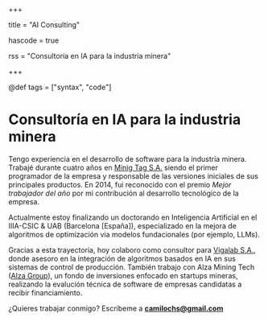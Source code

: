 +++

title = "AI Consulting"

hascode = true

rss = "Consultoría en IA para la industria minera"

+++

@def tags = ["syntax", "code"]

# Consultoría en IA para la industria minera

Tengo experiencia en el desarrollo de software para la industria minera. Trabajé durante cuatro años en [Minig Tag S.A.](https://www.miningtag.com/es) siendo el primer programador de la empresa y responsable de las versiones iniciales de sus principales productos. En 2014, fui reconocido con el premio *Mejor trabajador del año* por mi contribución al desarrollo tecnológico de la empresa. 

Actualmente estoy finalizando un doctorando en Inteligencia Artificial en el IIIA-CSIC & UAB (Barcelona [España]), especializado en la mejora de algoritmos de optimización via modelos fundacionales (por ejemplo, LLMs).

Gracias a esta trayectoria, hoy colaboro como consultor para [Vigalab S.A.](https://vigalab.com/), donde asesoro en la integración de algoritmos basados en IA en sus sistemas de control de producción. También trabajo con Alza Mining Tech ([Alza Group](https://www.alzagroup.cl/)), un fondo de inversiones enfocado en startups mineras, realizando la evalución técnica de software de empresas candidatas a recibir financiamiento.

¿Quieres trabajar conmigo? Escríbeme a **camilochs@gmail.com**